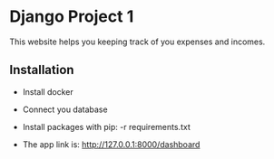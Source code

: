 # Django Project 1

This website helps you keeping track of you expenses and incomes.

## Installation

- Install docker
- Connect you database
- Install packages with pip: -r requirements.txt

- The app link is: http://127.0.0.1:8000/dashboard
